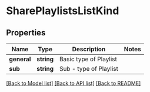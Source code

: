 # SharePlaylistsListKind

## Properties
Name | Type | Description | Notes
------------ | ------------- | ------------- | -------------
**general** | **string** | Basic type of Playlist | 
**sub** | **string** | Sub - type of Playlist | 

[[Back to Model list]](../README.md#documentation-for-models) [[Back to API list]](../README.md#documentation-for-api-endpoints) [[Back to README]](../README.md)


